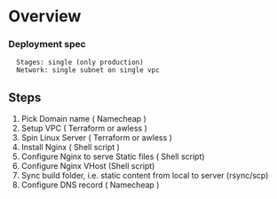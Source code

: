 # Overview

### Deployment spec

	  Stages: single (only production)
	  Network: single subnet on single vpc

## Steps

 1. Pick Domain name ( Namecheap )
 2. Setup VPC ( Terraform or awless )
 3. Spin Linux Server ( Terraform or awless )
 4. Install Nginx ( Shell script )
 5. Configure Nginx to serve Static files ( Shell script)
 6. Configure Nginx VHost (Shell script)
 7. Sync build folder, i.e. static content from local to server (rsync/scp)
 8. Configure DNS record ( Namecheap )

